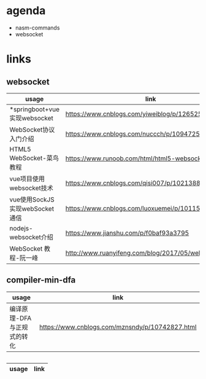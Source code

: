 # agenda

- nasm-commands
- websocket

# links

## websocket

| usage                          | link                                                  |
| ------------------------------ | ----------------------------------------------------- |
| \*springboot+vue实现websocket  | https://www.cnblogs.com/yiweiblog/p/12652546.html     |
| WebSocket协议入门介绍          | https://www.cnblogs.com/nuccch/p/10947256.html        |
| HTML5 WebSocket-菜鸟教程       | https://www.runoob.com/html/html5-websocket.html      |
| vue项目使用websocket技术       | https://www.cnblogs.com/qisi007/p/10213886.html       |
| vue使用SockJS实现webSocket通信 | https://www.cnblogs.com/luoxuemei/p/10115679.html     |
| nodejs-websocket介绍           | https://www.jianshu.com/p/f0baf93a3795                |
| WebSocket 教程-阮一峰          | http://www.ruanyifeng.com/blog/2017/05/websocket.html |

## compiler-min-dfa

| usage                      | link                                            |
| -------------------------- | ----------------------------------------------- |
| 编译原理-DFA与正规式的转化 | https://www.cnblogs.com/mznsndy/p/10742827.html |

##

| usage | link |
| ----- | ---- |


